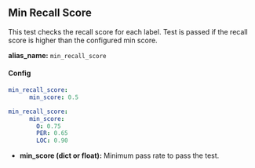 
<div class="h3-box" markdown="1">

## Min Recall Score

This test checks the recall score for each label. Test is passed if the recall score is higher than the configured min score.

**alias_name:** `min_recall_score`

</div><div class="h3-box" markdown="1">

#### Config
```yaml
min_recall_score:
      min_score: 0.5
```
```yaml
min_recall_score:
      min_score:
        O: 0.75
        PER: 0.65
        LOC: 0.90
```
- **min_score (dict or float):** Minimum pass rate to pass the test.

<!-- #### Examples -->

</div>